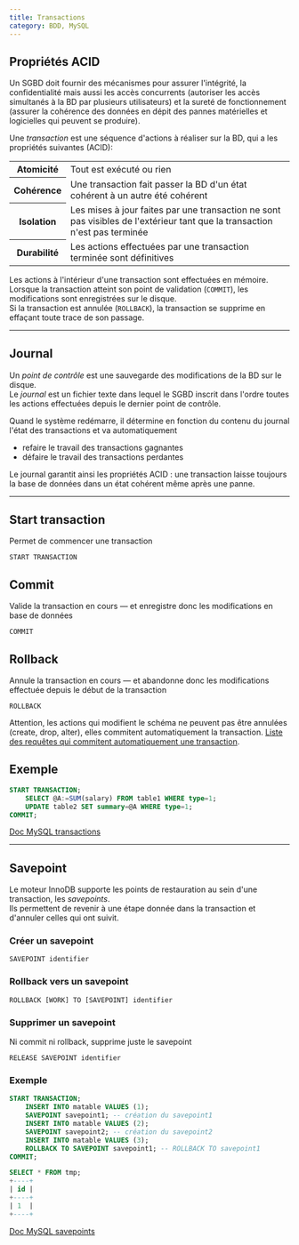 ```yaml
---
title: Transactions
category: BDD, MySQL
---
```


## Propriétés ACID

Un SGBD doit fournir des mécanismes pour assurer l'intégrité, la confidentialité mais aussi les accès concurrents (autoriser les accès simultanés à la BD par plusieurs utilisateurs) et la sureté de fonctionnement (assurer la cohérence des données en dépit des pannes matérielles et logicielles qui peuvent se produire).

Une *transaction* est une séquence d'actions à réaliser sur la BD, qui a les propriétés suivantes (ACID):

<table>
  <tr>
    <th>Atomicité</th>
    <td>Tout est exécuté ou rien</td>
  </tr>
  <tr>
    <th>Cohérence</th>
    <td>Une transaction fait passer la BD d'un état cohérent à un autre été cohérent</td>
  </tr>
  <tr>
    <th>Isolation</th>
    <td>Les mises à jour faites par une transaction ne sont pas visibles de l'extérieur tant que la transaction n'est pas terminée</td>
  </tr>
  <tr>
    <th>Durabilité</th>
    <td>Les actions effectuées par une transaction terminée sont définitives</td>
  </tr>
</table>

Les actions à l'intérieur d'une transaction sont effectuées en mémoire.  
Lorsque la transaction atteint son point de validation (`COMMIT`), les modifications sont enregistrées sur le disque.  
Si la transaction est annulée (`ROLLBACK`), la transaction se supprime en effaçant toute trace de son passage.

---

## Journal

Un *point de contrôle* est une sauvegarde des modifications de la BD sur le disque.  
Le *journal* est un fichier texte dans lequel le SGBD inscrit dans l'ordre toutes les actions effectuées depuis le dernier point de contrôle.

Quand le système redémarre, il détermine en fonction du contenu du journal l'état des transactions et va automatiquement
- refaire le travail des transactions gagnantes
- défaire le travail des transactions perdantes

Le journal garantit ainsi les propriétés ACID : une transaction laisse toujours la base de données dans un état cohérent même après une panne.

---

## Start transaction

Permet de commencer une transaction

    START TRANSACTION

## Commit

Valide la transaction en cours — et enregistre donc les modifications en base de données

    COMMIT

## Rollback

Annule la transaction en cours — et abandonne donc les modifications effectuée depuis le début de la transaction

    ROLLBACK

Attention, les actions qui modifient le schéma ne peuvent pas être annulées (create, drop, alter), elles commitent automatiquement la transaction. [Liste des requêtes qui commitent automatiquement une transaction](https://dev.mysql.com/doc/refman/5.7/en/implicit-commit.html).

## Exemple

``` sql
START TRANSACTION;
    SELECT @A:=SUM(salary) FROM table1 WHERE type=1;
    UPDATE table2 SET summary=@A WHERE type=1;
COMMIT;
```


[Doc MySQL transactions](https://dev.mysql.com/doc/refman/5.7/en/commit.html)

---

## Savepoint

Le moteur InnoDB supporte les points de restauration au sein d'une transaction, les *savepoints*.  
Ils permettent de revenir à une étape donnée dans la transaction et d'annuler celles qui ont suivit.

### Créer un savepoint

    SAVEPOINT identifier

### Rollback vers un savepoint

    ROLLBACK [WORK] TO [SAVEPOINT] identifier

### Supprimer un savepoint

Ni commit ni rollback, supprime juste le savepoint

    RELEASE SAVEPOINT identifier

### Exemple

``` sql
START TRANSACTION;
    INSERT INTO matable VALUES (1);
    SAVEPOINT savepoint1; -- création du savepoint1
    INSERT INTO matable VALUES (2);
    SAVEPOINT savepoint2; -- création du savepoint2
    INSERT INTO matable VALUES (3);
    ROLLBACK TO SAVEPOINT savepoint1; -- ROLLBACK TO savepoint1
COMMIT;

SELECT * FROM tmp;
+----+
| id |
+----+
| 1  |
+----+
```

[Doc MySQL savepoints](https://dev.mysql.com/doc/refman/5.7/en/savepoint.html)
